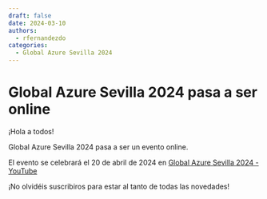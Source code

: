 ```yaml
---
draft: false
date: 2024-03-10
authors:
  - rfernandezdo
categories:
  - Global Azure Sevilla 2024
---
```


# Global Azure Sevilla 2024 pasa a ser online

¡Hola a todos!

Global Azure Sevilla 2024 pasa a ser un evento online.

El evento se celebrará el 20 de abril de 2024 en [Global Azure Sevilla 2024 - YouTube](https://www.youtube.com/@GlobalAzureSevilla-ng6ci)

¡No olvidéis suscribiros para estar al tanto de todas las novedades!

